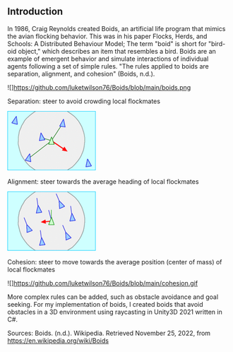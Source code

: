 ## Introduction

In 1986, Craig Reynolds created Boids, an artificial life program that mimics the avian flocking behavior. This was in his paper Flocks, Herds, and Schools: A Distributed Behaviour Model; The term "boid" is short for "bird-oid object," which describes an item that resembles a bird. Boids are an example of emergent behavior and simulate interactions of individual agents following a set of simple rules. "The rules applied to boids are separation, alignment, and cohesion" (Boids, n.d.).

![]https://github.com/luketwilson76/Boids/blob/main/boids.png

Separation: steer to avoid crowding local flockmates <br />

![](https://github.com/luketwilson76/Boids/blob/main/seperation.gif)

Alignment: steer towards the average heading of local flockmates <br />

![](https://github.com/luketwilson76/Boids/blob/main/alignment.gif)<br />

Cohesion: steer to move towards the average position (center of mass) of local flockmates <br />

![]https://github.com/luketwilson76/Boids/blob/main/cohesion.gif

More complex rules can be added, such as obstacle avoidance and goal seeking. For my implementation of boids, I created boids that avoid obstacles in a 3D environment using raycasting in Unity3D 2021 written in C#. <br />

Sources: Boids. (n.d.). Wikipedia. Retrieved November 25, 2022, from https://en.wikipedia.org/wiki/Boids <br />


